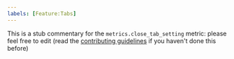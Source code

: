```yaml
---
labels: [Feature:Tabs]
---
```


This is a stub commentary for the `metrics.close_tab_setting` metric: please feel free to edit (read the
[contributing guidelines](https://github.com/mozilla/glean-annotations/blob/main/CONTRIBUTING.md)
if you haven't done this before)
